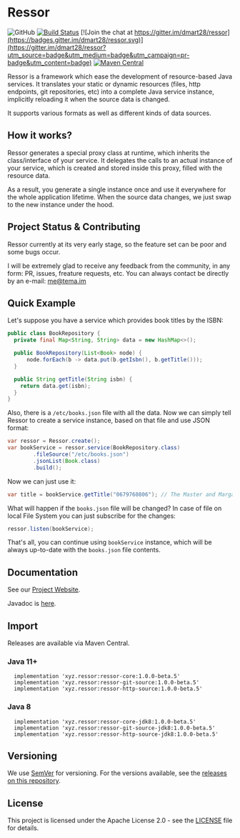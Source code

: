 # Ressor

![GitHub](https://img.shields.io/github/license/dmart28/ressor) [![Build Status](https://travis-ci.org/dmart28/ressor.svg?branch=develop)](https://travis-ci.org/dmart28/ressor) [![Join the chat at https://gitter.im/dmart28/ressor](https://badges.gitter.im/dmart28/ressor.svg)](https://gitter.im/dmart28/ressor?utm_source=badge&utm_medium=badge&utm_campaign=pr-badge&utm_content=badge) [![Maven Central](https://img.shields.io/maven-central/v/xyz.ressor/ressor-core.svg?label=Maven%20Central)](https://search.maven.org/search?q=g:%22xyz.ressor%22%20AND%20a:%22ressor-core%22)

Ressor is a framework which ease the development of resource-based Java services. It translates your static or dynamic resources (files, http endpoints, git repositories, etc) into a complete Java service instance, implicitly reloading it when the source data is changed.

It supports various formats as well as different kinds of data sources.

## How it works?

Ressor generates a special proxy class at runtime, which inherits the class/interface of your service. It delegates the calls to an actual instance of your service, which is created and stored inside this proxy, filled with the resource data.

As a result, you generate a single instance once and use it everywhere for the whole application lifetime. When the source data changes, we just swap to the new instance under the hood.

## Project Status & Contributing

Ressor currently at its very early stage, so the feature set can be poor and some bugs occur.

I will be extremely glad to receive any feedback from the community, in any form: PR, issues, freature requests, etc. You can always contact be directly by an e-mail: me@tema.im

## Quick Example

Let's suppose you have a service which provides book titles by the ISBN:

```java
public class BookRepository {
  private final Map<String, String> data = new HashMap<>();

  public BookRepository(List<Book> node) {
      node.forEach(b -> data.put(b.getIsbn(), b.getTitle()));
  }

  public String getTitle(String isbn) {
    return data.get(isbn);
  }
}
```

Also, there is a `/etc/books.json` file with all the data. Now we can simply tell Ressor to create a service instance, based on that file and use JSON format:

```java
var ressor = Ressor.create();
var bookService = ressor.service(BookRepository.class)
        .fileSource("/etc/books.json")
        .jsonList(Book.class)
        .build();
```

Now we can just use it:

```java
var title = bookService.getTitle("0679760806"); // The Master and Margarita
```

What will happen if the `books.json` file will be changed? In case of file on local File System you can just subscribe for the changes:

```java
ressor.listen(bookService);
```

That's all, you can continue using `bookService` instance, which will be always up-to-date with the `books.json` file contents.

## Documentation

See our [Project Website](https://ressor.xyz).

Javadoc is [here](https://javadoc.ressor.xyz).

## Import

Releases are available via Maven Central.

### Java 11+

```
  implementation 'xyz.ressor:ressor-core:1.0.0-beta.5'
  implementation 'xyz.ressor:ressor-git-source:1.0.0-beta.5'
  implementation 'xyz.ressor:ressor-http-source:1.0.0-beta.5'
```

### Java 8

```
  implementation 'xyz.ressor:ressor-core-jdk8:1.0.0-beta.5'
  implementation 'xyz.ressor:ressor-git-source-jdk8:1.0.0-beta.5'
  implementation 'xyz.ressor:ressor-http-source-jdk8:1.0.0-beta.5'
```

## Versioning

We use [SemVer](http://semver.org/) for versioning. For the versions available, see the [releases on this repository](https://github.com/dmart28/ressor/releases).

## License

This project is licensed under the Apache License 2.0 - see the [LICENSE](https://github.com/dmart28/ressor/blob/master/LICENSE) file for details.
